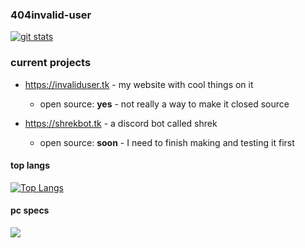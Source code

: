 ### 404invalid-user 

[![git stats](https://github-readme-stats.vercel.app/api?username=404invalid-user&show_icons=true&theme=radical)](https://invaliduser.uk.to)

### current projects 

- https://invaliduser.tk - my website with cool things on it
  - open source: **yes** - not really a way to make it closed source 

- https://shrekbot.tk - a discord bot called shrek 
  - open source: **soon** - I need to finish making and testing it first 


#### top langs
[![Top Langs](https://github-readme-stats.vercel.app/api/top-langs/?username=404invalid-user)](https://invaliduser.uk.to)
#### pc specs
<a title="pc" href="https://invaliduser.uk.to/pcspecs.html"><img src="https://www.pcgamebenchmark.com/signature/intel-core-i5-5350u/8gb/intel-hd-6000/twitch.png"></a>
